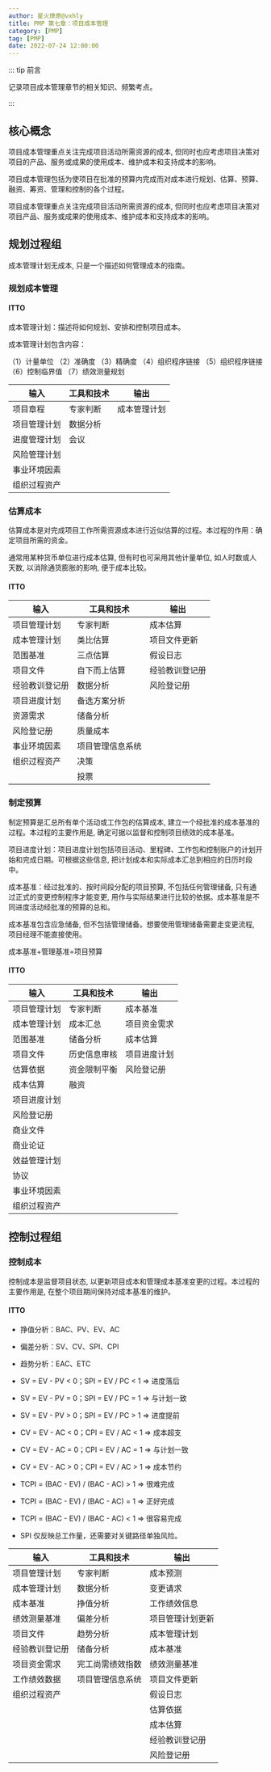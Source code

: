 ```yaml
---
author: 星火燎原@vxhly
title: PMP 第七章：项目成本管理
category: [PMP]
tag: [PMP]
date: 2022-07-24 12:00:00
---
```


::: tip 前言

记录项目成本管理章节的相关知识、频繁考点。

:::

<!-- more -->

## 核心概念

项目成本管理重点关注完成项目活动所需资源的成本, 但同时也应考虑项目决策对项目的产品、服务或成果的使用成本、维护成本和支持成本的影响。

项目成本管理包括为使项目在批准的预算内完成而对成本进行规划、估算、预算、融资、筹资、管理和控制的各个过程。

项目成本管理重点关注完成项目活动所需资源的成本, 但同时也应考虑项目决策对项目产品、服务或成果的使用成本、维护成本和支持成本的影响。

## 规划过程组

成本管理计划无成本, 只是一个描述如何管理成本的指南。

### 规划成本管理

#### ITTO

成本管理计划：描述将如何规划、安排和控制项目成本。

成本管理计划包含内容：

（1）计量单位
（2）准确度
（3）精确度
（4）组织程序链接
（5）组织程序链接
（6）控制临界值
（7）绩效测量规划

| 输入         | 工具和技术 | 输出         |
| ------------ | ---------- | ------------ |
| 项目章程     | 专家判断   | 成本管理计划 |
| 项目管理计划 | 数据分析   |              |
| 进度管理计划 | 会议       |              |
| 风险管理计划 |            |              |
| 事业环境因素 |            |              |
| 组织过程资产 |            |              |

### 估算成本

估算成本是对完成项目工作所需资源成本进行近似估算的过程。本过程的作用：确定项目所需的资金。

通常用某种货币单位进行成本估算, 但有时也可采用其他计量单位, 如人时数或人天数, 以消除通货膨胀的影响, 便于成本比较。

#### ITTO

| 输入           | 工具和技术       | 输出           |
| -------------- | ---------------- | -------------- |
| 项目管理计划   | 专家判断         | 成本估算       |
| 成本管理计划   | 类比估算         | 项目文件更新   |
| 范围基准       | 三点估算         | 假设日志       |
| 项目文件       | 自下而上估算     | 经验教训登记册 |
| 经验教训登记册 | 数据分析         | 风险登记册     |
| 项目进度计划   | 备选方案分析     |                |
| 资源需求       | 储备分析         |                |
| 风险登记册     | 质量成本         |                |
| 事业环境因素   | 项目管理信息系统 |                |
| 组织过程资产   | 决策             |                |
|                | 投票             |                |

### 制定预算

制定预算是汇总所有单个活动或工作包的估算成本, 建立一个经批准的成本基准的过程。本过程的主要作用是, 确定可据以监督和控制项目绩效的成本基准。

项目进度计划：项目进度计划包括项目活动、里程碑、工作包和控制账户的计划开始和完成日期。可根据这些信息, 把计划成本和实际成本汇总到相应的日历时段中。

成本基准：经过批准的、按时间段分配的项目预算, 不包括任何管理储备, 只有通过正式的变更控制程序才能变更, 用作与实际结果进行比较的依据。成本基准是不同进度活动经批准的预算的总和。

成本基准包含应急储备, 但不包括管理储备。想要使用管理储备需要走变更流程, 项目经理不能直接使用。

成本基准+管理基准=项目预算

#### ITTO

| 输入         | 工具和技术   | 输出         |
| ------------ | ------------ | ------------ |
| 项目管理计划 | 专家判断     | 成本基准     |
| 成本管理计划 | 成本汇总     | 项目资金需求 |
| 范围基准     | 储备分析     | 成本估算     |
| 项目文件     | 历史信息审核 | 项目进度计划 |
| 估算依据     | 资金限制平衡 | 风险登记册   |
| 成本估算     | 融资         |              |
| 项目进度计划 |              |              |
| 风险登记册   |              |              |
| 商业文件     |              |              |
| 商业论证     |              |              |
| 效益管理计划 |              |              |
| 协议         |              |              |
| 事业环境因素 |              |              |
| 组织过程资产 |              |              |

## 控制过程组

### 控制成本

控制成本是监督项目状态, 以更新项目成本和管理成本基准变更的过程。本过程的主要作用是, 在整个项目期间保持对成本基准的维护。

#### ITTO

- 挣值分析：BAC、PV、EV、AC
- 偏差分析：SV、CV、SPI、CPI
- 趋势分析：EAC、ETC

- SV = EV - PV < 0；SPI = EV / PC < 1 => 进度落后
- SV = EV - PV = 0；SPI = EV / PC = 1 => 与计划一致
- SV = EV - PV > 0；SPI = EV / PC > 1 => 进度提前

- CV = EV - AC < 0；CPI = EV / AC < 1 => 成本超支
- CV = EV - AC = 0；CPI = EV / AC = 1 => 与计划一致
- CV = EV - AC > 0；CPI = EV / AC > 1 => 成本节约

- TCPI = (BAC - EV) / (BAC - AC) > 1 => 很难完成
- TCPI = (BAC - EV) / (BAC - AC) = 1 => 正好完成
- TCPI = (BAC - EV) / (BAC - AC) < 1 => 很容易完成

- SPI 仅反映总工作量，还需要对关键路径单独风险。

| 输入           | 工具和技术       | 输出             |
| -------------- | ---------------- | ---------------- |
| 项目管理计划   | 专家判断         | 成本预测         |
| 成本管理计划   | 数据分析         | 变更请求         |
| 成本基准       | 挣值分析         | 工作绩效信息     |
| 绩效测量基准   | 偏差分析         | 项目管理计划更新 |
| 项目文件       | 趋势分析         | 成本管理计划     |
| 经验教训登记册 | 储备分析         | 成本基准         |
| 项目资金需求   | 完工尚需绩效指数 | 绩效测量基准     |
| 工作绩效数据   | 项目管理信息系统 | 项目文件更新     |
| 组织过程资产   |                  | 假设日志         |
|                |                  | 估算依据         |
|                |                  | 成本估算         |
|                |                  | 经验教训登记册   |
|                |                  | 风险登记册       |
